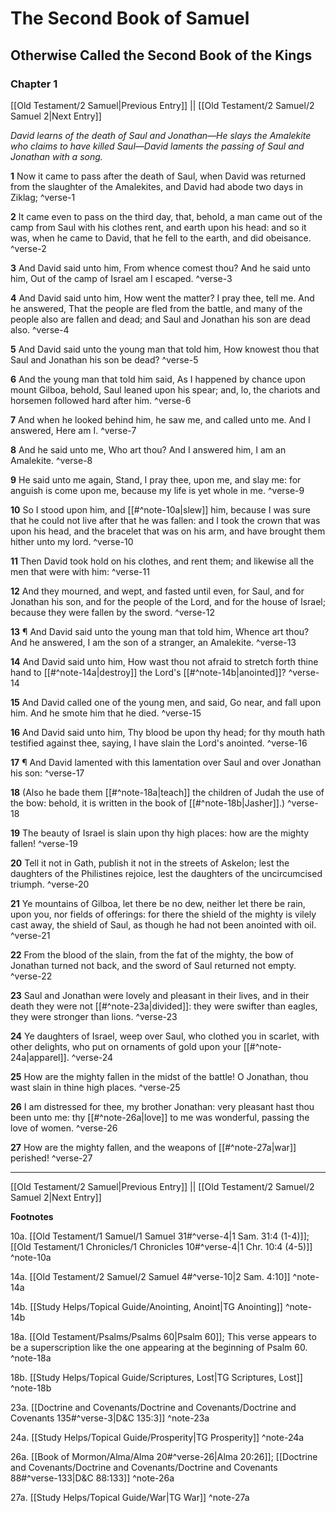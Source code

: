 # The Second Book of Samuel

## Otherwise Called the Second Book of the Kings

### Chapter 1

[[Old Testament/2 Samuel|Previous Entry]]  ||  [[Old Testament/2 Samuel/2 Samuel 2|Next Entry]]

*David learns of the death of Saul and Jonathan—He slays the Amalekite who claims to have killed Saul—David laments the passing of Saul and Jonathan with a song.*

**1**  Now it came to pass after the death of Saul, when David was returned from the slaughter of the Amalekites, and David had abode two days in Ziklag; ^verse-1

**2**  It came even to pass on the third day, that, behold, a man came out of the camp from Saul with his clothes rent, and earth upon his head: and so it was, when he came to David, that he fell to the earth, and did obeisance. ^verse-2

**3**  And David said unto him, From whence comest thou? And he said unto him, Out of the camp of Israel am I escaped. ^verse-3

**4**  And David said unto him, How went the matter? I pray thee, tell me. And he answered, That the people are fled from the battle, and many of the people also are fallen and dead; and Saul and Jonathan his son are dead also. ^verse-4

**5**  And David said unto the young man that told him, How knowest thou that Saul and Jonathan his son be dead? ^verse-5

**6**  And the young man that told him said, As I happened by chance upon mount Gilboa, behold, Saul leaned upon his spear; and, lo, the chariots and horsemen followed hard after him. ^verse-6

**7**  And when he looked behind him, he saw me, and called unto me. And I answered, Here am I. ^verse-7

**8**  And he said unto me, Who art thou? And I answered him, I am an Amalekite. ^verse-8

**9**  He said unto me again, Stand, I pray thee, upon me, and slay me: for anguish is come upon me, because my life is yet whole in me. ^verse-9

**10**  So I stood upon him, and [[#^note-10a|slew]] him, because I was sure that he could not live after that he was fallen: and I took the crown that was upon his head, and the bracelet that was on his arm, and have brought them hither unto my lord. ^verse-10

**11**  Then David took hold on his clothes, and rent them; and likewise all the men that were with him: ^verse-11

**12**  And they mourned, and wept, and fasted until even, for Saul, and for Jonathan his son, and for the people of the Lord, and for the house of Israel; because they were fallen by the sword. ^verse-12

**13**  ¶ And David said unto the young man that told him, Whence art thou? And he answered, I am the son of a stranger, an Amalekite. ^verse-13

**14**  And David said unto him, How wast thou not afraid to stretch forth thine hand to [[#^note-14a|destroy]] the Lord's [[#^note-14b|anointed]]? ^verse-14

**15**  And David called one of the young men, and said, Go near, and fall upon him. And he smote him that he died. ^verse-15

**16**  And David said unto him, Thy blood be upon thy head; for thy mouth hath testified against thee, saying, I have slain the Lord's anointed. ^verse-16

**17**  ¶ And David lamented with this lamentation over Saul and over Jonathan his son: ^verse-17

**18**  (Also he bade them [[#^note-18a|teach]] the children of Judah the use of the bow: behold, it is written in the book of [[#^note-18b|Jasher]].) ^verse-18

**19**  The beauty of Israel is slain upon thy high places: how are the mighty fallen! ^verse-19

**20**  Tell it not in Gath, publish it not in the streets of Askelon; lest the daughters of the Philistines rejoice, lest the daughters of the uncircumcised triumph. ^verse-20

**21**  Ye mountains of Gilboa, let there be no dew, neither let there be rain, upon you, nor fields of offerings: for there the shield of the mighty is vilely cast away, the shield of Saul, as though he had not been anointed with oil. ^verse-21

**22**  From the blood of the slain, from the fat of the mighty, the bow of Jonathan turned not back, and the sword of Saul returned not empty. ^verse-22

**23**  Saul and Jonathan were lovely and pleasant in their lives, and in their death they were not [[#^note-23a|divided]]: they were swifter than eagles, they were stronger than lions. ^verse-23

**24**  Ye daughters of Israel, weep over Saul, who clothed you in scarlet, with other delights, who put on ornaments of gold upon your [[#^note-24a|apparel]]. ^verse-24

**25**  How are the mighty fallen in the midst of the battle! O Jonathan, thou wast slain in thine high places. ^verse-25

**26**  I am distressed for thee, my brother Jonathan: very pleasant hast thou been unto me: thy [[#^note-26a|love]] to me was wonderful, passing the love of women. ^verse-26

**27**  How are the mighty fallen, and the weapons of [[#^note-27a|war]] perished! ^verse-27


---
[[Old Testament/2 Samuel|Previous Entry]]  ||  [[Old Testament/2 Samuel/2 Samuel 2|Next Entry]]


**Footnotes**


10a. [[Old Testament/1 Samuel/1 Samuel 31#^verse-4|1 Sam. 31:4 (1-4)]]; [[Old Testament/1 Chronicles/1 Chronicles 10#^verse-4|1 Chr. 10:4 (4-5)]] ^note-10a

14a. [[Old Testament/2 Samuel/2 Samuel 4#^verse-10|2 Sam. 4:10]] ^note-14a

14b. [[Study Helps/Topical Guide/Anointing, Anoint|TG Anointing]] ^note-14b

18a. [[Old Testament/Psalms/Psalms 60|Psalm 60]]; This verse appears to be a superscription like the one appearing at the beginning of Psalm 60. ^note-18a

18b. [[Study Helps/Topical Guide/Scriptures, Lost|TG Scriptures, Lost]] ^note-18b

23a. [[Doctrine and Covenants/Doctrine and Covenants/Doctrine and Covenants 135#^verse-3|D&C 135:3]] ^note-23a

24a. [[Study Helps/Topical Guide/Prosperity|TG Prosperity]] ^note-24a

26a. [[Book of Mormon/Alma/Alma 20#^verse-26|Alma 20:26]]; [[Doctrine and Covenants/Doctrine and Covenants/Doctrine and Covenants 88#^verse-133|D&C 88:133]] ^note-26a

27a. [[Study Helps/Topical Guide/War|TG War]] ^note-27a